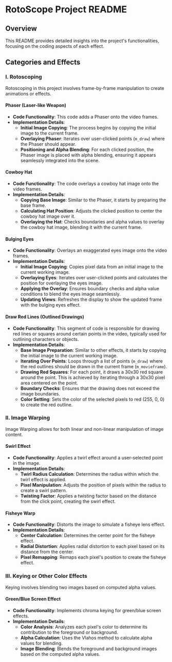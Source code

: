 # RotoScope Project README

## Overview
This README provides detailed insights into the project's functionalities, focusing on the coding aspects of each effect. 
## Categories and Effects

### I. Rotoscoping
Rotoscoping in this project involves frame-by-frame manipulation to create animations or effects.

#### Phaser (Laser-like Weapon)
- **Code Functionality**: This code adds a Phaser onto the video frames.
- **Implementation Details**:
  - **Initial Image Copying**: The process begins by copying the initial image to the current frame.
  - **Overlaying Phaser**: Iterates over user-clicked points (`m_draw`) where the Phaser should appear.
  - **Positioning and Alpha Blending**: For each clicked position, the Phaser image is placed with alpha blending, ensuring it appears seamlessly integrated into the scene.

#### Cowboy Hat
- **Code Functionality**: The code overlays a cowboy hat image onto the video frames.
- **Implementation Details**:
  - **Copying Base Image**: Similar to the Phaser, it starts by preparing the base frame.
  - **Calculating Hat Position**: Adjusts the clicked position to center the cowboy hat image over it.
  - **Overlaying the Hat**: Checks boundaries and alpha values to overlay the cowboy hat image, blending it with the current frame.

#### Bulging Eyes
- **Code Functionality**: Overlays an exaggerated eyes image onto the video frames.
- **Implementation Details**:
  - **Initial Image Copying**: Copies pixel data from an initial image to the current working image.
  - **Overlaying Eyes**: Iterates over user-clicked points and calculates the position for overlaying the eyes image.
  - **Applying the Overlay**: Ensures boundary checks and alpha value conditions to blend the eyes image seamlessly.
  - **Updating Views**: Refreshes the display to show the updated frame with the bulging eyes effect.

#### Draw Red Lines (Outlined Drawings)
- **Code Functionality**: This segment of code is responsible for drawing red lines or squares around certain points in the video, typically used for outlining characters or objects.
- **Implementation Details**:
  - **Base Image Preparation**: Similar to other effects, it starts by copying the initial image to the current working image.
  - **Iterating Over Points**: Loops through a list of points (`m_draw`) where the red outlines should be drawn in the current frame (`m_movieframe`).
  - **Drawing Red Squares**: For each point, it draws a 30x30 red square around the point. This is achieved by iterating through a 30x30 pixel area centered on the point.
  - **Boundary Checks**: Ensures that the drawing does not exceed the image boundaries.
  - **Color Setting**: Sets the color of the selected pixels to red (255, 0, 0) to create the red outline.

### II. Image Warping
Image Warping allows for both linear and non-linear manipulation of image content.

#### Swirl Effect
- **Code Functionality**: Applies a twirl effect around a user-selected point in the image.
- **Implementation Details**:
  - **Twirl Radius Calculation**: Determines the radius within which the twirl effect is applied.
  - **Pixel Manipulation**: Adjusts the position of pixels within the radius to create a swirl pattern.
  - **Twisting Factor**: Applies a twisting factor based on the distance from the click point, creating the swirl effect.

#### Fisheye Warp
- **Code Functionality**: Distorts the image to simulate a fisheye lens effect.
- **Implementation Details**:
  - **Center Calculation**: Determines the center point for the fisheye effect.
  - **Radial Distortion**: Applies radial distortion to each pixel based on its distance from the center.
  - **Pixel Remapping**: Remaps each pixel's position to create the fisheye effect.

### III. Keying or Other Color Effects
Keying involves blending two images based on computed alpha values.

#### Green/Blue Screen Effect
- **Code Functionality**: Implements chroma keying for green/blue screen effects.
- **Implementation Details**:
  - **Color Analysis**: Analyzes each pixel's color to determine its contribution to the foreground or background.
  - **Alpha Calculation**: Uses the Vlahos method to calculate alpha values for blending.
  - **Image Blending**: Blends the foreground and background images based on the computed alpha values.

